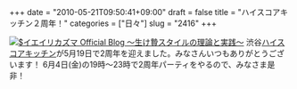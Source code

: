 +++
date = "2010-05-21T09:50:41+09:00"
draft = false
title = "ハイスコアキッチン２周年！"
categories = ["日々"]
slug = "2416"
+++

<a href="http://ieiri.net/wordpress/wp-content/uploads/ameblo/blog_import_4f7a391a5a473.jpg"><img src="http://ieiri.net/wordpress/wp-content/uploads/ameblo/blog_import_4f7a3919e9478.jpg"  alt="$イエイリカズマ Official Blog ～生け贄スタイルの理論と実践～" border="0" /></a>
渋谷<a href="http://hi.score-kitchen.com" target="_blank">ハイスコアキッチン</a>が5月19日で2周年を迎えました。みなさんいつもありがとうございます！
6月4日(金)の19時～23時で2周年パーティをやるので、みなさま是非！
